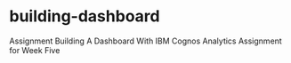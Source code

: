 # building-dashboard
Assignment Building A Dashboard With IBM Cognos Analytics
Assignment for Week Five

